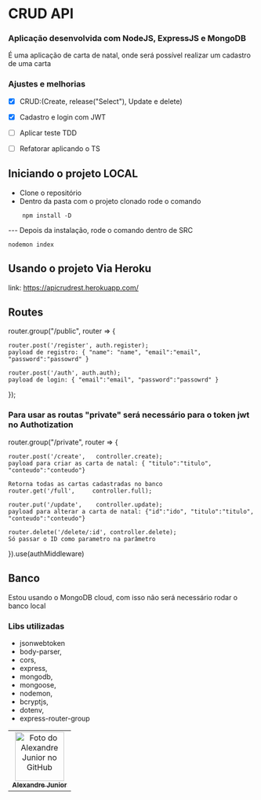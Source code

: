 # CRUD API

### Aplicação desenvolvida com NodeJS, ExpressJS e MongoDB

É uma aplicação de carta de natal, onde será possível realizar um cadastro de uma carta 

### Ajustes e melhorias

-[X] CRUD:(Create, release("Select"), Update e delete)

-[X] Cadastro e login com JWT

-[ ] Aplicar teste TDD

-[ ] Refatorar aplicando o TS

## Iniciando o projeto LOCAL
- Clone o repositório
- Dentro da pasta com o projeto clonado rode o comando

```
    npm install -D

```
--- Depois da instalação, rode o comando dentro de SRC 

```
nodemon index

```
## Usando o projeto Via Heroku
link: https://apicrudrest.herokuapp.com/

## Routes

router.group("/public", router => {
    
    router.post('/register', auth.register);
    payload de registro: { "name": "name", "email":"email", "password":"passowrd" }
    
    router.post('/auth', auth.auth);
    payload de login: { "email":"email", "password":"passowrd" }

});

### Para usar as routas "private" será necessário para o token jwt no Authotization

router.group("/private", router => {

    router.post('/create',   controller.create);
    payload para criar as carta de natal: { "titulo":"titulo", "conteudo":"conteudo"}
    
    Retorna todas as cartas cadastradas no banco
    router.get('/full',     controller.full);
    
    router.put('/update',    controller.update);
    payload para alterar a carta de natal: {"id":"ido", "titulo":"titulo", "conteudo":"conteudo"}
    
    router.delete('/delete/:id', controller.delete);
    Só passar o ID como parametro na parâmetro

}).use(authMiddleware)

## Banco

Estou usando o MongoDB cloud, com isso não será necessário rodar o banco local

### Libs utilizadas

* jsonwebtoken
* body-parser,
* cors,
* express,
* mongodb,
* mongoose,
* nodemon,
* bcryptjs,
* dotenv,
* express-router-group

<table>
  <tr>
    <td align="center">
      <a href="#">
        <img src="https://avatars.githubusercontent.com/u/35452628" width="100px;" alt="Foto do Alexandre Junior no GitHub"/><br>
        <sub>
          <b>Alexandre Junior</b>
        </sub>
      </a>
    </td>
  </tr>
</table>
